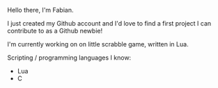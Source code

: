 Hello there, I'm Fabian.

I just created my Github account and I'd love to find a first project I can contribute to as a Github newbie!

I'm currently working on on little scrabble game, written in Lua.

Scripting / programming languages I know:
  - Lua
  - C








